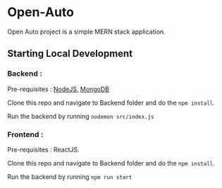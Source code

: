 # Open-Auto

Open Auto project is a simple MERN stack application.

## Starting Local Development

### Backend : 
Pre-requisites : [NodeJS](https://nodejs.org/en/), [MongoDB](https://www.mongodb.com/)

Clone this repo and navigate to Backend folder and do the  `npm install`.

Run the backend by running `nodemon src/index.js`




### Frontend :

Pre-requisites : ReactJS. 

Clone this repo and navigate to Backend folder and do the `npm install`.

Run the backend by running `npm run start`
